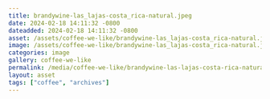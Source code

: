 ```yaml
---
title: brandywine-las_lajas-costa_rica-natural.jpeg
date: 2024-02-18 14:11:32 -0800
dateadded: 2024-02-18 14:11:32 -0800
asset: /assets/coffee-we-like/brandywine-las_lajas-costa_rica-natural.jpeg
image: /assets/coffee-we-like/brandywine-las_lajas-costa_rica-natural.jpeg
categories: image
gallery: coffee-we-like
permalink: /media/coffee-we-like/brandywine-las-lajas-costa-rica-natural-jpeg
layout: asset
tags: ["coffee", "archives"]
--- 
```

